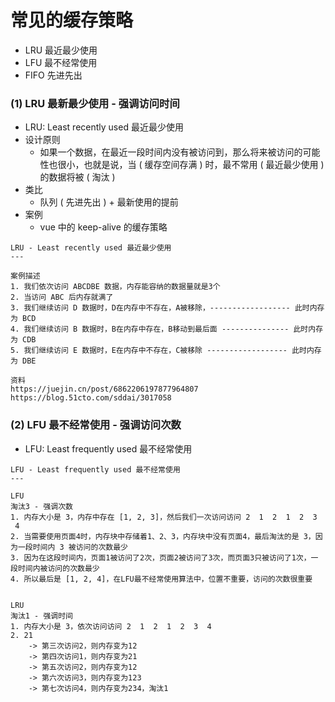 # 常见的缓存策略

- LRU 最近最少使用
- LFU 最不经常使用
- FIFO 先进先出

### (1) LRU 最新最少使用 - 强调访问时间

- LRU: Least recently used 最近最少使用
- 设计原则
  - 如果一个数据，在最近一段时间内没有被访问到，那么将来被访问的可能性也很小，也就是说，当 ( 缓存空间存满 ) 时，最不常用 ( 最近最少使用 ) 的数据将被 ( 淘汰 )
- 类比
  - 队列 ( 先进先出 ) + 最新使用的提前
- 案例
  - vue 中的 keep-alive 的缓存策略

```
LRU - Least recently used 最近最少使用
---

案例描述
1. 我们依次访问 ABCDBE 数据，内存能容纳的数据量就是3个
2. 当访问 ABC 后内存就满了
3. 我们继续访问 D 数据时，D在内存中不存在，A被移除，------------------ 此时内存为 BCD
4. 我们继续访问 B 数据时，B在内存中存在，B移动到最后面 --------------- 此时内存为 CDB
5. 我们继续访问 E 数据时，E在内存中不存在，C被移除 ------------------ 此时内存为 DBE

资料
https://juejin.cn/post/6862206197877964807
https://blog.51cto.com/sddai/3017058
```

### (2) LFU 最不经常使用 - 强调访问次数

- LFU: Least frequently used 最不经常使用

```
LFU - Least frequently used 最不经常使用
---

LFU
淘汰3 - 强调次数
1. 内存大小是 3，内存中存在 [1, 2, 3]，然后我们一次访问访问 2  1  2  1  2  3  4 
2. 当需要使用页面4时，内存块中存储着1、2、3，内存块中没有页面4，最后淘汰的是 3，因为一段时间内 3 被访问的次数最少
3. 因为在这段时间内，页面1被访问了2次，页面2被访问了3次，而页面3只被访问了1次，一段时间内被访问的次数最少
4. 所以最后是 [1, 2, 4]，在LFU最不经常使用算法中，位置不重要，访问的次数很重要


LRU
淘汰1 - 强调时间
1. 内存大小是 3，依次访问访问 2  1  2  1  2  3  4 
2. 21
    -> 第三次访问2，则内存变为12
    -> 第四次访问1，则内存变为21
    -> 第五次访问2，则内存变为12
    -> 第六次访问3，则内存变为123
    -> 第七次访问4，则内存变为234，淘汰1
```
